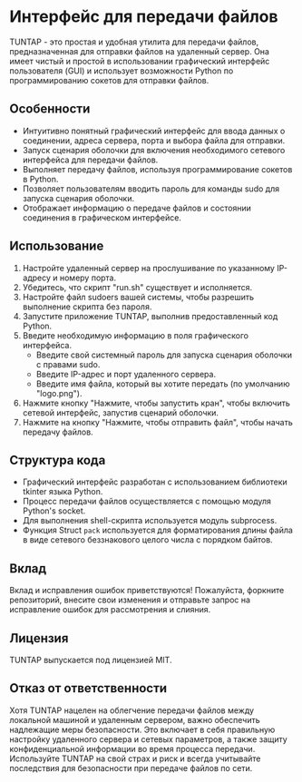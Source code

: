 # Интерфейс для передачи файлов

TUNTAP - это простая и удобная утилита для передачи файлов, предназначенная для отправки файлов на удаленный сервер. Она имеет чистый и простой в использовании графический интерфейс пользователя (GUI) и использует возможности Python по программированию сокетов для отправки файлов.

## Особенности

- Интуитивно понятный графический интерфейс для ввода данных о соединении, адреса сервера, порта и выбора файла для отправки.
- Запуск сценария оболочки для включения необходимого сетевого интерфейса для передачи файлов.
- Выполняет передачу файлов, используя программирование сокетов в Python.
- Позволяет пользователям вводить пароль для команды sudo для запуска сценария оболочки.
- Отображает информацию о передаче файлов и состоянии соединения в графическом интерфейсе.

## Использование

1. Настройте удаленный сервер на прослушивание по указанному IP-адресу и номеру порта.
2. Убедитесь, что скрипт "run.sh" существует и исполняется.
3. Настройте файл sudoers вашей системы, чтобы разрешить выполнение скрипта без пароля.
4. Запустите приложение TUNTAP, выполнив предоставленный код Python.
5. Введите необходимую информацию в поля графического интерфейса.
   - Введите свой системный пароль для запуска сценария оболочки с правами sudo.
   - Введите IP-адрес и порт удаленного сервера.
   - Введите имя файла, который вы хотите передать (по умолчанию "logo.png").
6. Нажмите кнопку "Нажмите, чтобы запустить кран", чтобы включить сетевой интерфейс, запустив сценарий оболочки.
7. Нажмите на кнопку "Нажмите, чтобы отправить файл", чтобы начать передачу файлов.

## Структура кода

- Графический интерфейс разработан с использованием библиотеки tkinter языка Python.
- Процесс передачи файлов осуществляется с помощью модуля Python's socket.
- Для выполнения shell-скрипта используется модуль subprocess.
- Функция Struct `pack` используется для форматирования длины файла в виде сетевого беззнакового целого числа с порядком байтов.

## Вклад

Вклад и исправления ошибок приветствуются! Пожалуйста, форкните репозиторий, внесите свои изменения и отправьте запрос на исправление ошибок для рассмотрения и слияния.

## Лицензия

TUNTAP выпускается под лицензией MIT.

## Отказ от ответственности

Хотя TUNTAP нацелен на облегчение передачи файлов между локальной машиной и удаленным сервером, важно обеспечить надлежащие меры безопасности. Это включает в себя правильную настройку удаленного сервера и сетевых параметров, а также защиту конфиденциальной информации во время процесса передачи. Используйте TUNTAP на свой страх и риск и всегда учитывайте последствия для безопасности при передаче файлов по сети.
